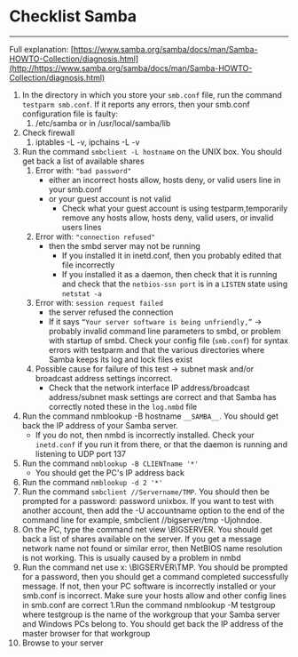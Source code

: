 # Checklist Samba
---
Full explanation: [https://www.samba.org/samba/docs/man/Samba-HOWTO-Collection/diagnosis.html](http://https://www.samba.org/samba/docs/man/Samba-HOWTO-Collection/diagnosis.html) </br>
1.  In the directory in which you store your `smb.conf` file, run the command `testparm smb.conf`. If it reports any errors, then your smb.conf configuration file is faulty:
    1. /etc/samba or in /usr/local/samba/lib
1. Check firewall
    1. iptables -L -v, ipchains -L -v
1. Run the command `smbclient -L hostname` on the UNIX box. You should get back a list of available shares
	1. Error with: `"bad password"`
    	- either an incorrect hosts allow, hosts deny, or valid users line in your smb.conf
        - or your guest account is not valid
        	- Check what your guest account is using testparm,temporarily remove any hosts allow, hosts deny, valid users, or invalid users lines
    1. Error with: `"connection refused"`
    	- then the smbd server may not be running
        	- If you installed it in inetd.conf, then you probably edited that file incorrectly
            - If you installed it as a daemon, then check that it is running and check that the `netbios-ssn port` is in a `LISTEN` state using `netstat -a`
    1. Error with: `session request failed`
    	- the server refused the connection
        - If it says `“Your server software is being unfriendly,”` -> probably invalid command line parameters to smbd, or  problem with startup of smbd. Check your config file (`smb.conf`) for syntax errors with testparm and that the various directories where Samba keeps its log and lock files exist
    1. Possible cause for failure of this test  -> subnet mask and/or broadcast address settings incorrect.
    	- Check that the network interface IP address/broadcast address/subnet mask settings are correct and that Samba has correctly noted these in the `log.nmbd` file
1. Run the command nmblookup -B hostname `__SAMBA__`. You should get back the IP address of your Samba server.
	- If you do not, then nmbd is incorrectly installed. Check your `inetd.conf` if you run it from there, or that the daemon is running and listening to UDP port 137
1. Run the command `nmblookup -B CLIENTname '*'`
	- You should get the PC's IP address back
1. Run the command `nmblookup -d 2 '*'`
1. Run the command `smbclient //Servername/TMP`. You should then be prompted for a password: password unixbox. If you want to test with another account, then add the -U accountname option to the end of the command line for example, smbclient //bigserver/tmp -Ujohndoe.
1. On the PC, type the command net view \\BIGSERVER. You should get back a list of shares available on the server. If you get a message network name not found or similar error, then NetBIOS name resolution is not working. This is usually caused by a problem in nmbd
1. Run the command net use x: \\BIGSERVER\TMP. You should be prompted for a password, then you should get a command completed successfully message. If not, then your PC software is incorrectly installed or your smb.conf is incorrect. Make sure your hosts allow and other config lines in smb.conf are correct
1.Run the command nmblookup -M testgroup where testgroup is the name of the workgroup that your Samba server and Windows PCs belong to. You should get back the IP address of the master browser for that workgroup
1. Browse to your server

